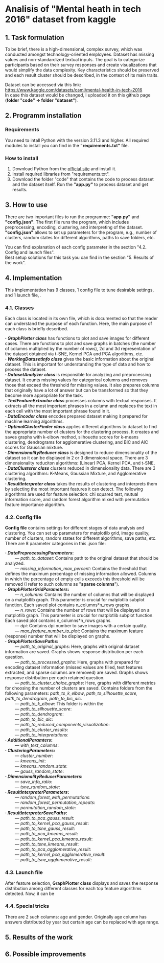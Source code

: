 # Analisis of "Mental heath in tech 2016" dataset from kaggle

## 1. Task formulation
To be brief, there is a high-dimensional, complex survey, which was conducted amongst technology-oriented employees. Dataset has missing values and non-standardized textual inputs. The goal is to categorize participants based on their survey responses and create visualizations that would simplify the data complexity. Key characteristics should be preserved and each result cluster should be described, in the context of its main traits.

Dataset can be accessed via this link: https://www.kaggle.com/datasets/osmi/mental-health-in-tech-2016  
In case this dataset would be changed, I uploaded it on this github page (**folder "code" -> folder "dataset"**).  
## 2. Programm installation
### Requirements 
You need to intall Python with the version 3.11.3 and higher. All required modules to install you can find in the **"requirements.txt"** file.

### How to install
1. Download Python from the [official site](https://www.python.org/downloads/) and install it.  
2. Install required libraries from "requirements.txt".  
3. Download the folder "code" that contains the code to process dataset and the dataset itself. Run the **"app.py"** to process dataset and get results.  

## 3. How to use
There are two important files to run the programme: **"app.py"** and **"config.json"**. The first file runs the program, which includes preprocessing, encoding, clustering, and interpreting of the dataset. **"config.json"** allows to set up parameters for the program, e.g., number of clusters, random states for different algorithms, paths to save folders, etc.  

You can find explanation of each config parameter in the section "4.2. Config and launch files".  
Best setup solutions for this task you can find in the section "5. Results of the work".  

## 4. Implementation
This implementation has 9 classes, 1 config file to tune desirable settings, and 1 launch file, .
### 4.1. Classes
Each class is located in its own file, which is documented so that the reader can understand the purpose of each function. Here, the main purpose of each class is briefly described.

**· _GraphPlotter class_** has functions to plot and save images for different cases. There are functions to plot and save graphs in batches (the number of columns multiplied by the number of rows), 2d and 3d representation of the dataset obtained via t-SNE, Kernel PCA and PCA algorithms, etc.  
**· _WorkingDatasetInfo class_** gives the basic information about the original dataset. This is important for understanding the type of data and how to process the dataset.  
**· _DatasetAnalyzer class_** is responsible for analyzing and preprocessing dataset. It counts missing values for categorical columns and removes those that exceed the threshold for missing values. It also prepares columns that originally have a lot of answer but can be transformed so that they become more appropriate for the task.  
**· _TextFeatureExtractor class_** processes columns with textual responses. It extracts all the most important phrases in a column and replaces the text in each cell with the most important phrase found in it.  
**· _DataEncoder class_** encodes prepared dataset making it prepared for machine learning algorithms.  
**· _OptimalClusterFinder class_** applies different algorithms to dataset to find the appropriate number of clusters for the clustering process. It creates and saves graphs with k-elbow method, silhouette scores for k-means clustering, dendrograms for agglomerative clustering, and BIC and AIC scores for Gaussian mixture.  
**· _DimensionalityReducer class_** is designed to reduce dimensionality of the dataset so it can be displayed in 2 or 3 dimensional space. There are 3 dimensionality reduciton algorithms: (Linear) PCA, Kernel PCA, and t-SNE.  
**· _DataClusterer class_** clusters reduced in dimensionality data. There are 3 clustering algorithms: K-Means, Gaussian Mixture, and Agglomerative clustering.  
**· _ResultInterpreter class_** takes the results of clustering and interprets them by selecting the most important features it can detect. The following algorithms are used for feature selection: chi squared test, mutual information score, and random forest algorithm mixed with permutation feature importance algorithm.  

### 4.2. Config file
**Config file** contains settings for different stages of data analysis and clustering. You can set up parameters for matplotlib grid, image quality, number of clusters, random states for different algorithms, save paths, etc. There are 8 parameter categories in this .json file:  

**· _DataPreprocessingParameters_:**  
&emsp;&emsp; — _path_to_dataset_: Contains path to the original dataset that should be analyzed.  
&emsp;&emsp; — _missing_information_max_percent_: Contains the threshold that defines the maximum percentage of missing information allowed. Columns in which the percentage of empty cells exceeds this threshold will be removed (I refer to such columns as "**sparse columns**").  
**· _GraphPlotterGridParameters_:**  
&emsp;&emsp; — _n_columns_: Contains the number of columns that will be displayed on a matplotlib graph. This parameter is crucial for matplotlib subplot function. Each saved plot contains n_columns\*n_rows graphs.  
&emsp;&emsp; — _n_rows_: Contains the number of rows that will be displayed on a matplotlib graph. This parameter is crucial for matplotlib subplot function. Each saved plot contains n_columns\*n_rows graphs.  
&emsp;&emsp; — _dpi_: Contains dpi number to save images with a certain quality.   
&emsp;&emsp; — _max_feature_number_to_plot_: Contains the maximum feature (response) number that will be displayed on graphs.   
**· _GraphPlotterSavePaths_:**  
&emsp;&emsp; — _path_to_original_graphs_: Here, graphs with original dataset information are saved. Graphs shows response distribution per each question.   
&emsp;&emsp; — _path_to_processed_graphs_: Here, graphs with prepared for encoding dataset information (missed values are filled, text features extracted, and sparse columns are removed) are saved. Graphs shows response distribution per each retained question.  
&emsp;&emsp; — _path_to_cluster_choice_graphs_: Here, graphs with different metrics for choosing the number of clusters are saved. Contains folders from the following parameters: _path_to_k_elbow_, _path_to_silhouette_score_, _path_to_dendrogram_, _path_to_bic_aic_.  
&emsp;&emsp; — _path_to_k_elbow_: This folder is within the   
&emsp;&emsp; — _path_to_silhouette_score_:  
&emsp;&emsp; — _path_to_dendrogram_:  
&emsp;&emsp; — _path_to_bic_aic_:  
&emsp;&emsp; — _path_to_reduced_components_visualization_:  
&emsp;&emsp; — _path_to_cluster_results_:  
&emsp;&emsp; — _path_to_interpretations_:  
**· _AdditionalParamters_:**  
&emsp;&emsp; — _with_text_columns_:  
**· _ClusteringParameters_:**  
&emsp;&emsp; — _cluster_number_:  
&emsp;&emsp; — _kmeans_init_:  
&emsp;&emsp; — _kmeans_random_state_:  
&emsp;&emsp; — _gauss_random_state_:  
**· _DimensionalityReducerParameters_:**  
&emsp;&emsp; — _save_info_ratio_:  
&emsp;&emsp; — _tsne_random_state_:  
**· _ResultInterpreterParameters_:**  
&emsp;&emsp; — _random_forest_with_permutations_:  
&emsp;&emsp; — _random_forest_permutation_repeats_:  
&emsp;&emsp; — _permutation_random_state_:  
**· _ResultInterpreterSavePaths_:**  
&emsp;&emsp; — _path_to_pca_gauss_result_:  
&emsp;&emsp; — _path_to_kernel_pca_gauss_result_:  
&emsp;&emsp; — _path_to_tsne_gauss_result_:  
&emsp;&emsp; — _path_to_pca_kmeans_result_:  
&emsp;&emsp; — _path_to_kernel_pca_kmeans_result_:  
&emsp;&emsp; — _path_to_tsne_kmeans_result_:  
&emsp;&emsp; — _path_to_pca_agglomerative_result_:  
&emsp;&emsp; — _path_to_kernel_pca_agglomerative_result_:  
&emsp;&emsp; — _path_to_tsne_agglomerative_result_:  

### 4.3. Launch file
After feature selection, **GraphPlotter class** displays and saves the response distribution among different classes for each top feature algorithms detected. Now, it can be 

### 4.4. Special tricks
There are 2 such columns: age and gender. Originally age column has answers distributed by year but certain age can be replaced with age range. 

## 5. Results of the work

## 6. Possible improvements
